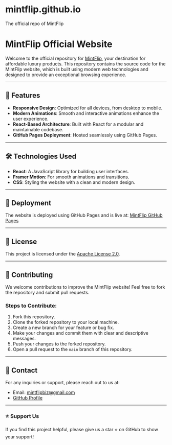 # mintflip.github.io
The official repo of MintFlip
# MintFlip Official Website

Welcome to the official repository for [MintFlip](https://MintFlip.github.io/), your destination for affordable luxury products. This repository contains the source code for the MintFlip website, which is built using modern web technologies and designed to provide an exceptional browsing experience.

---

## 🌟 Features
- **Responsive Design**: Optimized for all devices, from desktop to mobile.
- **Modern Animations**: Smooth and interactive animations enhance the user experience.
- **React-Based Architecture**: Built with React for a modular and maintainable codebase.
- **GitHub Pages Deployment**: Hosted seamlessly using GitHub Pages.

---

## 🛠️ Technologies Used
- **React**: A JavaScript library for building user interfaces.
- **Framer Motion**: For smooth animations and transitions.
- **CSS**: Styling the website with a clean and modern design.

---

## 🚀 Deployment
The website is deployed using GitHub Pages and is live at:
[MintFlip GitHub Pages](https://MintFlip.github.io/)

---

## 📝 License
This project is licensed under the [Apache License 2.0](LICENSE).

---

## 🤝 Contributing
We welcome contributions to improve the MintFlip website! Feel free to fork the repository and submit pull requests.

### Steps to Contribute:
1. Fork this repository.
2. Clone the forked repository to your local machine.
3. Create a new branch for your feature or bug fix.
4. Make your changes and commit them with clear and descriptive messages.
5. Push your changes to the forked repository.
6. Open a pull request to the `main` branch of this repository.

---

## 📧 Contact
For any inquiries or support, please reach out to us at:
- Email: mintflipbiz@gmail.com
- [GitHub Profile](https://github.com/MintFlip)

---

### ⭐ Support Us
If you find this project helpful, please give us a star ⭐ on GitHub to show your support!
